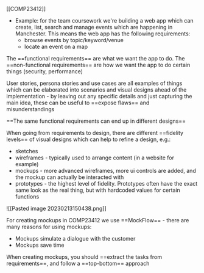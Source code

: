 [[COMP23412]]

- Example: for the team coursework we're building a web app which can create, list, search and manage events which are happening in Manchester. This means the web app has the following requirements:
	- browse events by topic/keyword/venue
	- locate an event on a map

The ==functional requirements== are what we want the app to do. The ==non-functional requirements== are how we want the app to do certain things (security, performance)

User stories, persona stories and use cases are all examples of things which can be elaborated into scenarios and visual designs ahead of the implementation - by leaving out any specific details and just capturing the main idea, these can be useful to ==expose flaws== and misunderstandings

==The same functional requirements can end up in different designs==

When going from requirements to design, there are different ==fidelity levels== of visual designs which can help to refine a design, e.g.:
- sketches
- wireframes - typically used to arrange content (in a website for example)
- mockups - more advanced wireframes, more ui controls are added, and the mockup can actually be interacted with
- prototypes - the highest level of fidelity. Prototypes often have the exact same look as the real thing, but with hardcoded values for certain functions

![[Pasted image 20230213150438.png]]

For creating mockups in COMP23412 we use ==MockFlow== - there are many reasons for using mockups:
- Mockups simulate a dialogue with the customer
- Mockups save time

When creating mockups, you should ==extract the tasks from requirements==, and follow a ==top-bottom== approach